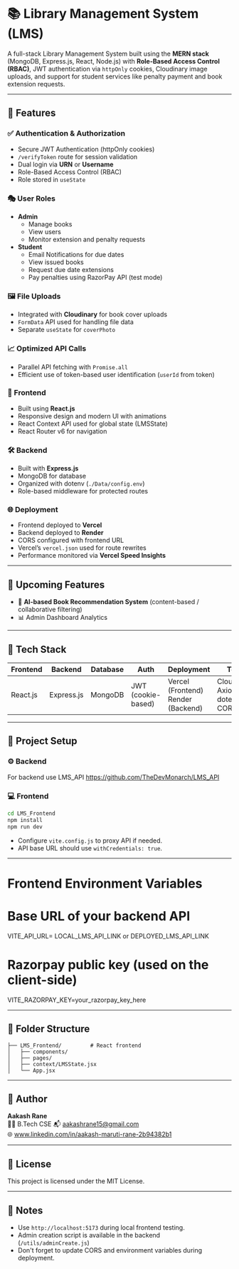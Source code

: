 # 📚 Library Management System (LMS)

A full-stack Library Management System built using the **MERN stack** (MongoDB, Express.js, React, Node.js) with **Role-Based Access Control (RBAC)**, JWT authentication via `httpOnly` cookies, Cloudinary image uploads, and support for student services like penalty payment and book extension requests.

---

## 🚀 Features

### ✅ Authentication & Authorization
- Secure JWT Authentication (httpOnly cookies)
- `/verifyToken` route for session validation
- Dual login via **URN** or **Username**
- Role-Based Access Control (RBAC)
- Role stored in `useState`
### 🎭 User Roles
- **Admin**
  - Manage books
  - View users
  - Monitor extension and penalty requests
- **Student**
  - Email Notifications for due dates
  - View issued books
  - Request due date extensions
  - Pay penalties using RazorPay API (test mode)

### 🖼️ File Uploads
- Integrated with **Cloudinary** for book cover uploads
- `FormData` API used for handling file data
- Separate `useState` for `coverPhoto`

### 📈 Optimized API Calls
- Parallel API fetching with `Promise.all`
- Efficient use of token-based user identification (`userId` from token)

### 📱 Frontend
- Built using **React.js**
- Responsive design and modern UI with animations
- React Context API used for global state (LMSState)
- React Router v6 for navigation

### 🛠️ Backend
- Built with **Express.js**
- MongoDB for database
- Organized with dotenv (`./Data/config.env`)
- Role-based middleware for protected routes

### 🌐 Deployment
- Frontend deployed to **Vercel**
- Backend deployed to **Render**
- CORS configured with frontend URL
- Vercel’s `vercel.json` used for route rewrites
- Performance monitored via **Vercel Speed Insights**

---

## 🌟 Upcoming Features
- 📖 **AI-based Book Recommendation System** (content-based / collaborative filtering)
- 📊 Admin Dashboard Analytics

---

## 🧠 Tech Stack

| Frontend      | Backend     | Database | Auth       | Deployment       | Tools         |
|---------------|-------------|----------|------------|------------------|---------------|
| React.js      | Express.js  | MongoDB  | JWT (cookie-based) | Vercel (Frontend) <br> Render (Backend) | Cloudinary, Axios, dotenv, CORS |

---

## 🧪 Project Setup

### ⚙️ Backend
For backend use LMS_API
https://github.com/TheDevMonarch/LMS_API


### 💻 Frontend
```bash
cd LMS_Frontend
npm install
npm run dev
```

- Configure `vite.config.js` to proxy API if needed.
- API base URL should use `withCredentials: true`.

---

# Frontend Environment Variables

# Base URL of your backend API
VITE_API_URL= LOCAL_LMS_API_LINK or DEPLOYED_LMS_API_LINK

# Razorpay public key (used on the client-side)
VITE_RAZORPAY_KEY=your_razorpay_key_here

---

## 📁 Folder Structure

```
├── LMS_Frontend/         # React frontend
│   ├── components/
│   ├── pages/
│   ├── context/LMSState.jsx
│   └── App.jsx
```

---

## 🤝 Author

**Aakash Rane**  
👨‍🎓 B.Tech CSE 
📬 aakashrane15@gmail.com  
🌐 www.linkedin.com/in/aakash-maruti-rane-2b94382b1

---

## 📜 License

This project is licensed under the MIT License.

---

## 📝 Notes

- Use `http://localhost:5173` during local frontend testing.
- Admin creation script is available in the backend (`/utils/adminCreate.js`)
- Don't forget to update CORS and environment variables during deployment.